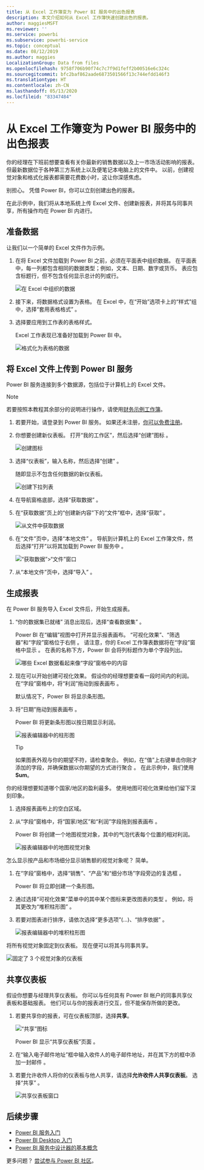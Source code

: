 ```yaml
---
title: 从 Excel 工作簿变为 Power BI 服务中的出色报表
description: 本文介绍如何从 Excel 工作簿快速创建出色的报表。
author: maggiesMSFT
ms.reviewer: ''
ms.service: powerbi
ms.subservice: powerbi-service
ms.topic: conceptual
ms.date: 08/12/2019
ms.author: maggies
LocalizationGroup: Data from files
ms.openlocfilehash: 9758f706b90f74c7c7f9d1feff2b00516e6c324c
ms.sourcegitcommit: bfc2baf862aade6873501566f13c744efdd146f3
ms.translationtype: HT
ms.contentlocale: zh-CN
ms.lasthandoff: 05/13/2020
ms.locfileid: "83347484"
---
```

# <a name="from-excel-workbook-to-stunning-report-in-the-power-bi-service"></a>从 Excel 工作簿变为 Power BI 服务中的出色报表
你的经理在下班前想要查看有关你最新的销售数据以及上一市场活动影响的报表。 但最新数据位于各种第三方系统上以及便笔记本电脑上的文件中。 以前，创建视觉对象和格式化报表都需要花费数小时，这让你深感焦虑。

别担心。 凭借 Power BI，你可以立刻创建出色的报表。

在此示例中，我们将从本地系统上传 Excel 文件、创建新报表，并将其与同事共享，所有操作均在 Power BI 内进行。

## <a name="prepare-your-data"></a>准备数据
让我们以一个简单的 Excel 文件作为示例。 

1. 在将 Excel 文件加载到 Power BI 之前，必须在平面表中组织数据。 在平面表中，每一列都包含相同的数据类型；例如，文本、日期、数字或货币。 表应包含标题行，但不包含任何显示总计的列或行。

   ![在 Excel 中组织的数据](media/service-from-excel-to-stunning-report/pbi_excel_file.png)

2. 接下来，将数据格式设置为表格。 在 Excel 中，在“开始”选项卡上的“样式”组中，选择“套用表格格式”    。 

3. 选择要应用到工作表的表格样式。 

   Excel 工作表现已准备好加载到 Power BI 中。

   ![格式化为表格的数据](media/service-from-excel-to-stunning-report/pbi_excel_table.png)

## <a name="upload-your-excel-file-to-the-power-bi-service"></a>将 Excel 文件上传到 Power BI 服务
Power BI 服务连接到多个数据源，包括位于计算机上的 Excel 文件。 

 > [!NOTE] 
 > 若要按照本教程其余部分的说明进行操作，请使用[财务示例工作簿](../create-reports/sample-financial-download.md)。

1. 若要开始，请登录到 Power BI 服务。 如果还未注册，[你可以免费注册](https://powerbi.com)。

2. 你想要创建新仪表板。 打开“我的工作区”，然后选择“创建”图标   。

   ![创建图标](media/service-from-excel-to-stunning-report/power-bi-new-dash.png)

3. 选择“仪表板”，输入名称，然后选择“创建”   。 

   随即显示不包含任何数据的新仪表板。

   ![创建下拉列表](media/service-from-excel-to-stunning-report/power-bi-create-dash.png)

4. 在导航窗格底部，选择“获取数据”  。 

5. 在“获取数据”页上的“创建新内容”下的“文件”框中，选择“获取”     。

   ![从文件中获取数据](media/service-from-excel-to-stunning-report/pbi_get_files.png)

6. 在“文件”页中，选择“本地文件”   。 导航到计算机上的 Excel 工作簿文件，然后选择“打开”以将其加载到 Power BI 服务中  。 

   ![“获取数据”>“文件”窗口](media/service-from-excel-to-stunning-report/pbi_local_file.png)

7. 从“本地文件”页中，选择“导入”   。


## <a name="build-your-report"></a>生成报表
在 Power BI 服务导入 Excel 文件后，开始生成报表。 

1. “你的数据集已就绪”  消息出现后，选择“查看数据集”  。  

   Power BI 在“编辑”视图中打开并显示报表画布。 “可视化效果”、“筛选器”和“字段”窗格位于右侧    。 请注意，你的 Excel 工作簿表数据将在“字段”窗格中显示  。 在表的名称下方，Power BI 会将列标题作为单个字段列出。

   ![哪些 Excel 数据看起来像“字段”窗格中的内容](media/service-from-excel-to-stunning-report/pbi_report_fields.png)

2. 现在可以开始创建可视化效果。 假设你的经理想要查看一段时间内的利润。 在“字段”窗格中，将“利润”拖动到报表画布   。 

   默认情况下，Power BI 将显示条形图。 

3. 将“日期”拖动到报表画布  。 

   Power BI 将更新条形图以按日期显示利润。

   ![报表编辑器中的柱形图](media/service-from-excel-to-stunning-report/pbi_report_pin-new.png)

   > [!TIP]
   > 如果图表外观与你的期望不符，请检查聚合。 例如，在“值”上右键单击你刚才添加的字段，并确保数据以你期望的方式进行聚合  。 在此示例中，我们使用 **Sum**。
   > 

你的经理想要知道哪个国家/地区的盈利最多。 使用地图可视化效果给他们留下深刻印象。 

1. 选择报表画布上的空白区域。 

2. 从“字段”窗格中，将“国家/地区”和“利润”字段拖到报表画布    。

   Power BI 将创建一个地图视觉对象，其中的气泡代表每个位置的相对利润。

   ![报表编辑器中的地图视觉对象](media/service-from-excel-to-stunning-report/pbi_report_map-new.png)

怎么显示按产品和市场细分显示销售额的视觉对象呢？ 简单。 

1. 在“字段”窗格中，选择“销售”、“产品”和“细分市场”字段旁边的复选框     。 
   
   Power BI 将立即创建一个条形图。 

2. 通过选择“可视化效果”菜单中的其中某个图标来更改图表的类型  。 例如，将其更改为“堆积柱形图”  。 

3. 若要对图表进行排序，请依次选择“更多选项”(…)、“排序依据”   。

   ![报表编辑器中的堆积柱形图](media/service-from-excel-to-stunning-report/pbi_barchart-new.png)

将所有视觉对象固定到仪表板。 现在便可以将其与同事共享。

   ![固定了 3 个视觉对象的仪表板](media/service-from-excel-to-stunning-report/pbi_report.png)

## <a name="share-your-dashboard"></a>共享仪表板
假设你想要与经理共享仪表板。 你可以与任何具有 Power BI 帐户的同事共享仪表板和基础报表。 他们可以与你的报表进行交互，但不能保存所做的更改。

1. 若要共享你的报表，可在仪表板顶部，选择**共享**。

   ![“共享”图标](media/service-from-excel-to-stunning-report/power-bi-share.png)

   Power BI 显示“共享仪表板”页面  。 

2. 在“输入电子邮件地址”框中输入收件人的电子邮件地址，并在其下方的框中添加一封邮件  。 

3. 若要允许收件人将你的仪表板与他人共享，请选择**允许收件人共享仪表板**。 选择“共享”  。

   ![共享仪表板窗口](media/service-from-excel-to-stunning-report/power-bi-share-dash-new.png)

## <a name="next-steps"></a>后续步骤

* [Power BI 服务入门](../fundamentals/service-get-started.md)
* [Power BI Desktop 入门](../fundamentals/desktop-getting-started.md)
* [Power BI 服务中设计器的基本概念](../fundamentals/service-basic-concepts.md)

更多问题？ [尝试参与 Power BI 社区](https://community.powerbi.com/)。
